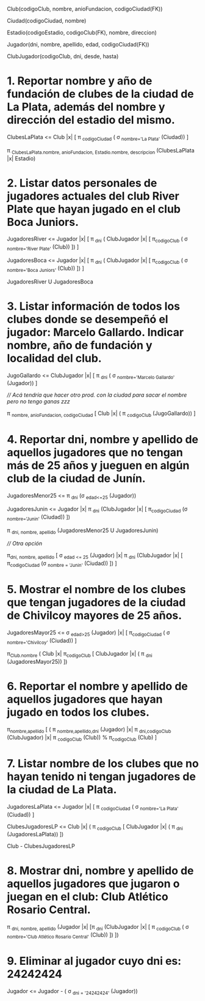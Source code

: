 Club(codigoClub, nombre, anioFundacion, codigoCiudad(FK))

Ciudad(codigoCiudad, nombre)

Estadio(codigoEstadio, codigoClub(FK), nombre, direccion)

Jugador(dni, nombre, apellido, edad, codigoCiudad(FK))

ClubJugador(codigoClub, dni, desde, hasta)

# 1. Reportar nombre y año de fundación de clubes de la ciudad de La Plata, además del nombre y dirección del estadio del mismo.

ClubesLaPlata <= Club |x| [ π <sub>codigoCiudad</sub> ( σ <sub>nombre='La Plata'</sub> (Ciudad)) ]

π <sub>ClubesLaPlata.nombre, anioFundacion, Estadio.nombre, descripcion</sub> (ClubesLaPlata |x| Estadio)

# 2. Listar datos personales de jugadores actuales del club River Plate que hayan jugado en el club Boca Juniors.

JugadoresRiver <= Jugador |x| [ π <sub>dni</sub> ( ClubJugador |x| [ π<sub>codigoClub</sub> ( σ <sub>nombre='River Plate'</sub> (Club)) ]) ]

JugadoresBoca <= Jugador |x| [ π <sub>dni</sub> ( ClubJugador |x| [ π<sub>codigoClub</sub> ( σ <sub>nombre='Boca Juniors'</sub> (Club)) ]) ]

JugadoresRiver U JugadoresBoca

# 3. Listar información de todos los clubes donde se desempeñó el jugador: Marcelo Gallardo. Indicar nombre, año de fundación y localidad del club.

JugoGallardo <= ClubJugador |x| [ π <sub>dni</sub> ( σ <sub>nombre='Marcelo Gallardo'</sub> (Jugador)) ]

*// Acá tendría que hacer otro prod. con la ciudad para sacar el nombre pero no tengo ganas zzz*

π <sub>nombre, anioFundacion, codigoCiudad</sub> [ Club |x| ( π <sub>codigoClub</sub> (JugoGallardo)) ]

# 4. Reportar dni, nombre y apellido de aquellos jugadores que no tengan más de 25 años y jueguen en algún club de la ciudad de Junín.

JugadoresMenor25 <= π <sub>dni</sub> (σ <sub>edad<=25</sub> (Jugador))

JugadoresJunin <= Jugador |x| π <sub>dni</sub> (ClubJugador |x| [ π<sub>codigoCiudad</sub> (σ <sub>nombre='Junin'</sub> (Ciudad)) ])

π <sub>dni, nombre, apellido</sub> (JugadoresMenor25 U JugadoresJunin)

*// Otra opción*

π<sub>dni, nombre, apellido</sub> [ σ <sub>edad <= 25</sub> (Jugador) |x| π <sub>dni</sub> (ClubJugador |x| [ π<sub>codigoCiudad</sub> (σ <sub>nombre = 'Junin'</sub> (Ciudad)) ]) ]

# 5. Mostrar el nombre de los clubes que tengan jugadores de la ciudad de Chivilcoy mayores de 25 años.

JugadoresMayor25 <= σ <sub>edad>25</sub> (Jugador) |x| [ π<sub>codigoCiudad</sub> ( σ <sub>nombre='Chivilcoy'</sub> (Ciudad)) ]

π<sub>Club.nombre</sub> ( Club |x| π<sub>codigoClub</sub> [ ClubJugador |x| ( π <sub>dni</sub> (JugadoresMayor25)) ])

# 6. Reportar el nombre y apellido de aquellos jugadores que hayan jugado en todos los clubes.

π<sub>nombre,apellido</sub> [ ( π <sub>nombre,apellido,dni</sub> (Jugador) |x| π <sub>dni,codigoClub</sub> (ClubJugador) |x| π <sub>codigoClub</sub> (Club)) % π<sub>codigoClub</sub> (Club) ]

# 7. Listar nombre de los clubes que no hayan tenido ni tengan jugadores de la ciudad de La Plata.

JugadoresLaPlata <= Jugador |x| [ π <sub>codigoCiudad</sub> ( σ <sub>nombre='La Plata'</sub> (Ciudad)) ]

ClubesJugadoresLP <= Club |x| ( π <sub>codigoClub</sub> [ ClubJugador |x| ( π <sub>dni</sub> (JugadoresLaPlata)) ])

Club - ClubesJugadoresLP

# 8. Mostrar dni, nombre y apellido de aquellos jugadores que jugaron o juegan en el club: Club Atlético Rosario Central.

π <sub>dni, nombre, apellido</sub> (Jugador |x| [π <sub>dni</sub> (ClubJugador |x| [ π <sub>codigoClub</sub> ( σ <sub>nombre='Club Atlético Rosario Central'</sub> (Club)) ]) ])

# 9. Eliminar al jugador cuyo dni es: 24242424

Jugador <= Jugador - ( σ <sub>dni = '24242424'</sub> (Jugador))